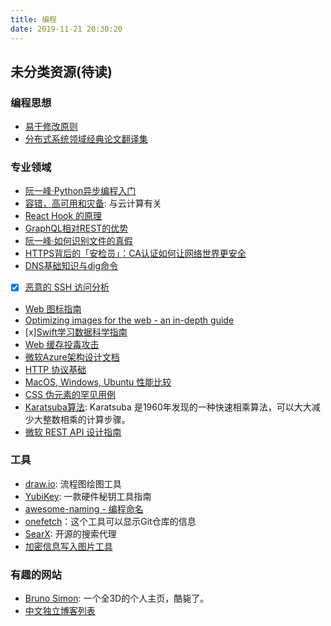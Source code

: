 ```yaml
---
title: 编程
date: 2019-11-21 20:30:20
---
```


## 未分类资源(待读)

### 编程思想

- [易于修改原则](https://blog.codingnow.com/2019/11/etc.html)
- [分布式系统领域经典论文翻译集](https://zhuanlan.zhihu.com/p/91434149)

### 专业领域

- [阮一峰·Python异步编程入门](http://www.ruanyifeng.com/blog/2019/11/python-asyncio.html)
- [容错，高可用和灾备](http://www.ruanyifeng.com/blog/2019/11/fault-tolerance.html): 与云计算有关
- [React Hook 的原理](https://www.netlify.com/blog/2019/03/11/deep-dive-how-do-react-hooks-really-work/)
- [GraphQL相对REST的优势](https://www.manifold.co/blog/graphql-vs-rest-whats-the-advantage)
- [阮一峰·如何识别文件的真假](http://www.ruanyifeng.com/blog/2019/11/hash-sum.html)
- [HTTPS背后的「安检员」：CA认证如何让网络世界更安全](https://sspai.com/post/57567)
- [DNS基础知识与dig命令](https://www.redhat.com/sysadmin/dns-domain-name-servers)
- [x] [恶意的 SSH 访问分析](https://bastian.rieck.me/blog/posts/2019/ssh_incidents/)
- [Web 图标指南](https://dev.to/adrianbdesigns/icon-workflow-for-the-web-an-in-depth-guide-26hj)
- [Optimizing images for the web - an in-depth guide](https://dev.to/prototyp/optimizing-images-for-the-web-an-in-depth-guide-4j7d)
- [x][Swift学习数据科学指南](https://www.analyticsvidhya.com/blog/2019/10/comprehensive-guide-learn-swift-from-scratch-data-science/)
- [Web 缓存投毒攻击](https://slate.com/technology/2019/10/y2k-2038-bug-coding-future.html)
- [微软Azure架构设计文档](https://docs.microsoft.com/en-us/azure/architecture/)
- [HTTP 协议基础](http://www.steves-internet-guide.com/http-basics/)
- [MacOS, Windows, Ubuntu 性能比较](https://www.phoronix.com/scan.php?page=article&item=macos1015-win10-ubuntu&num=1)
- [CSS 伪元素的罕见用例](https://news.ycombinator.com/item?id=21410833)
- [Karatsuba算法](https://en.wikipedia.org/wiki/Karatsuba_algorithm#Example): Karatsuba 是1960年发现的一种快速相乘算法，可以大大减少大整数相乘的计算步骤。
- [微软 REST API 设计指南](https://github.com/microsoft/api-guidelines/blob/master/Guidelines.md)

### 工具

- [draw.io](draw.io): 流程图绘图工具
- [YubiKey](https://github.com/drduh/YubiKey-Guide#purchase-yubikey): 一款硬件秘钥工具指南
- [awesome-naming - 编程命名](https://github.com/gruhn/awesome-naming)
- [onefetch](https://github.com/o2sh/onefetch)：这个工具可以显示Git仓库的信息
- [SearX](https://github.com/asciimoo/searx): 开源的搜索代理
- [加密信息写入图片工具](https://c.p2hp.com/yinxietu/)

### 有趣的网站

- [Bruno Simon](https://bruno-simon.com/): 一个全3D的个人主页，酷毙了。
- [中文独立博客列表](https://github.com/timqian/chinese-independent-blogs)
